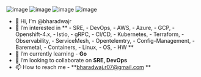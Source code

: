 
![image](https://user-images.githubusercontent.com/60858844/117482453-44e78980-af19-11eb-9f05-8d803c78604d.png)
![image](https://user-images.githubusercontent.com/60858844/117482496-53ce3c00-af19-11eb-8792-1514d22851d8.png)
![image](https://user-images.githubusercontent.com/60858844/117482391-2aadab80-af19-11eb-8092-f09482b1acfd.png)
![image](https://user-images.githubusercontent.com/60858844/117482423-34cfaa00-af19-11eb-8c32-ea8401fd8098.png)

- 👋 Hi, I’m @bharadwajr
- 👀 I’m interested in 
     ** - SRE,
      - DevOps,
      - AWS, 
      - Azure, 
      - GCP, 
      - Openshift-4.x, 
      - Istio, 
      - gRPC, 
      - CI/CD, 
      - Kubernetes, 
      - Terraform, 
      - Observability, 
      - ServiceMesh, 
      - Opentelemtry, 
      - Config-Management, 
      - Baremetal, 
      - Containers, 
      - Linux, 
      - OS, 
      - HW **
- 🌱 I’m currently learning - **Go**
- 💞️ I’m looking to collaborate on **SRE, DevOps**
- 📫 How to reach me - **bharadwaj.r07@gmail.com
**
<!---
bharadwajr567/bharadwajr567 is a ✨ special ✨ repository because its `README.md` (this file) appears on your GitHub profile.
You can click the Preview link to take a look at your changes.
--->
